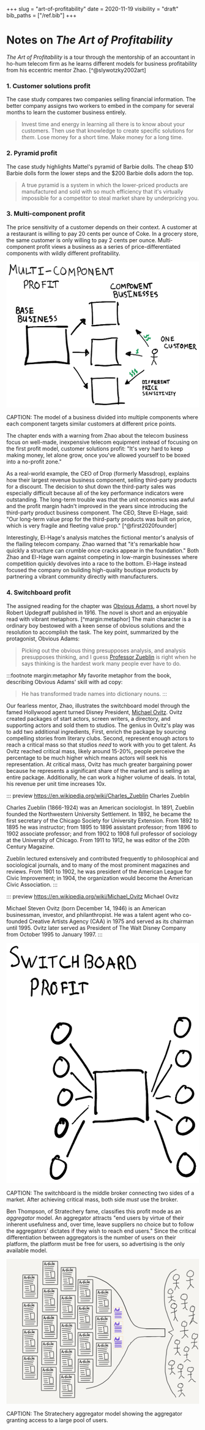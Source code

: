 +++
slug = "art-of-profitability"
date = 2020-11-19
visibility = "draft"
bib_paths = ["/ref.bib"]
+++

# Notes on *The Art of Profitability*

*The Art of Profitability* is a tour through the mentorship of an accountant in
ho-hum telecom firm as he learns different models for business profitability
from his eccentric mentor Zhao. [^@slywotzky2002art] 

### 1. Customer solutions profit

The case study compares two companies selling financial information. The better
company assigns two workers to embed in the company for several months to learn
the customer business entirely.

> Invest time and energy in learning all there is to know about your customers.
> Then use that knowledge to create specific solutions for *them*. Lose money
> for a short time. Make money for a long time.

### 2. Pyramid profit

The case study highlights Mattel's pyramid of Barbie dolls. The cheap $10 Barbie
dolls form the lower steps and the $200 Barbie dolls adorn the top.

> A true pyramid is a system in which the lower-priced products are 
> manufactured and sold with so much efficiency that it's virtually impossible
> for a competitor to steal market share by underpricing you.

### 3. Multi-component profit

The price sensitivity of a customer depends on their context. A customer at a
restaurant is willing to pay 20 cents per ounce of Coke. In a grocery store, the
same customer is only willing to pay 2 cents per ounce. Multi-component profit
views a business as a series of price-differentiated components with wildly
different profitability.

![Multi-component profit](multi-component-profit.png)

CAPTION: The model of a business divided into multiple components where each
component targets similar customers at different price points.

The chapter ends with a warning from Zhao about the telecom business focus on 
well-made, inexpensive telecom equipment instead of focusing on the first profit 
model, customer solutions profit: "It's very hard to keep making money, let 
alone grow, once you've allowed yourself to be boxed into a no-profit zone."

As a real-world example, the CEO of Drop (formerly Massdrop), explains how their
largest revenue business component, selling third-party products for a discount.
The decision to shut down the third-party sales was especially difficult because
all of the key performance indicators were outstanding. The long-term trouble
was that the unit economics was awful and the profit margin hadn't improved in
the years since introducing the third-party product business component. The CEO,
Steve El-Hage, said: "Our long-term value prop for the third-party products was
built on price, which is very fragile and fleeting value prop."
[^@first2020founder]

Interestingly, El-Hage's analysis matches the fictional mentor's analysis of the
flailing telecom company. Zhao warned that "it's remarkable how quickly a
structure can crumble once cracks appear in the foundation." Both Zhao and
El-Hage warn against competing in low-margin businesses where competition
quickly devolves into a race to the bottom. El-Hage instead focused the company
on building high-quality boutique products by partnering a vibrant community
directly with manufacturers.


### 4. Switchboard profit

The assigned reading for the chapter was [Obvious Adams], a short novel by 
Robert Updegraff published in 1916. The novel is short and an enjoyable read 
with vibrant metaphors. [^margin:metaphor] The main character is a ordinary boy 
bestowed with a keen sense of obvious solutions and the resolution to accomplish 
the task. The key point, summarized by the protagonist, Obvious Adams:

[Obvious Adams]: obvious-adams.pdf

> Picking out the obvious thing presupposes analysis, and analysis presupposes
> thinking, and I guess [Professor Zueblin] is right when he says thinking is 
> the hardest work many people ever have to do.

:::footnote margin:metaphor
My favorite metaphor from the book, describing Obvious Adams' skill with ad 
copy:

> He has transformed trade names into dictionary nouns.
:::

[Professor Zueblin]: https://en.wikipedia.org/wiki/Charles_Zueblin

Our fearless mentor, Zhao, illustrates the switchboard model through the famed
Hollywood agent turned Disney President, [Michael Ovitz]. Ovitz created packages
of start actors, screen writers, a directory, and supporting actors and sold
them to studios. The genius in Ovitz's play was to add two additional
ingredients, First, enrich the package by sourcing compelling stories from
literary clubs. Second, represent enough actors to reach a critical mass so that
studios *need* to work with you to get talent. As Ovitz reached critical mass,
likely around 15-20%, people perceive the percentage to be much higher which
means actors will seek his representation. At critical mass, Ovitz has much
greater bargaining power because he represents a significant share of the market
and is selling an entire package. Additionally, he can work a higher volume of
deals. In total, his revenue per unit time increases 10x.

[Michael Ovitz]: https://en.wikipedia.org/wiki/Michael_Ovitz

::: preview https://en.wikipedia.org/wiki/Charles_Zueblin
Charles Zueblin

Charles Zueblin (1866-1924) was an American sociologist. In 1891, Zueblin 
founded the Northwestern University Settlement. In 1892, he became the 
first secretary of the Chicago Society for University Extension. From 1892 to 
1895 he was instructor; from 1895 to 1896 assistant professor; from 1896 to 1902
associate professor; and from 1902 to 1908 full professor of sociology at the 
University of Chicago. From 1911 to 1912, he was editor of the 20th Century 
Magazine.

Zueblin lectured extensively and contributed frequently to philosophical and 
sociological journals, and to many of the most prominent magazines and reviews.
From 1901 to 1902, he was president of the American League for Civic 
Improvement; in 1904, the organization would become the American Civic 
Association.
:::

::: preview https://en.wikipedia.org/wiki/Michael_Ovitz
Michael Ovitz

Michael Steven Ovitz (born December 14, 1946) is an American businessman,
investor, and philanthropist. He was a talent agent who co-founded Creative
Artists Agency (CAA) in 1975 and served as its chairman until 1995. Ovitz later
served as President of The Walt Disney Company from October 1995 to
January 1997. 
:::

![Switchboard profit](switchboard-profit.png.png)

CAPTION: The switchboard is the middle broker connecting two sides of a market.
After achieving critical mass, both side *must* use the broker.

Ben Thompson, of Stratechery fame, classifies this profit mode as an
*aggregator* model. An aggregator attracts "end users by virtue of their
inherent usefulness and, over time, leave suppliers no choice but to follow the
aggregators' dictates if they wish to reach end users." Since the critical
differentiation between aggregators is the number of users on their platform,
the platform must be free for users, so advertising is the only available model.

![Aggregator](stratechery-aggregator.png)

CAPTION: The Stratechery aggregator model showing the aggregator granting access
to a large pool of users.

